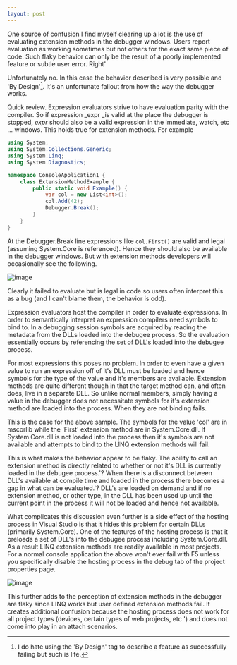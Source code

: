 ```yaml
---
layout: post
---
```

One source of confusion I find myself clearing up a lot is the use of evaluating extension methods in the debugger windows. Users report evaluation as working sometimes but not others for the exact same piece of code. Such flaky behavior can only be the result of a poorly implemented feature or subtle user error. Right'

Unfortunately no. In this case the behavior described is very possible and 'By Design'[^1]. It's an unfortunate fallout from how the way the debugger works.

Quick review. Expression evaluators strive to have evaluation parity with the compiler. So if expression _expr _is valid at the place the debugger is stopped, _expr_ should also be a valid expression in the immediate, watch, etc ... windows. This holds true for extension methods. For example

    
``` csharp
using System;
using System.Collections.Generic;
using System.Linq;
using System.Diagnostics;

namespace ConsoleApplication1 {
    class ExtensionMethodExample {
        public static void Example() {
            var col = new List<int>();
            col.Add(42);
            Debugger.Break();
        }
    }
}
```

At the Debugger.Break line expressions like `col.First()` are valid and legal (assuming System.Core is referenced). Hence they should also be available in the debugger windows. But with extension methods developers will occasionally see the following.

![image](http://blogs.msdn.com/cfs-file.ashx/__key/CommunityServer-Blogs-Components-WeblogFiles/00-00-00-39-97-metablogapi/0820.image_5F00_thumb_5F00_0D0EA6DF.png)

Clearly it failed to evaluate but is legal in code so users often interpret this as a bug (and I can't blame them, the behavior is odd).

Expression evaluators host the compiler in order to evaluate expressions. In order to semantically interpret an expression compilers need symbols to bind to. In a debugging session symbols are acquired by reading the metadata from the DLLs loaded into the debugee process. So the evaluation essentially occurs by referencing the set of DLL's loaded into the debugee process.

For most expressions this poses no problem. In order to even have a given value to run an expression off of it's DLL must be loaded and hence symbols for the type of the value and it's members are available. Extension methods are quite different though in that the target method can, and often does, live in a separate DLL. So unlike normal members, simply having a value in the debugger does not necessitate symbols for it's extension method are loaded into the process. When they are not binding fails.

This is the case for the above sample. The symbols for the value 'col' are in mscorlib while the 'First' extension method are in System.Core.dll. If System.Core.dll is not loaded into the process then it's symbols are not available and attempts to bind to the LINQ extension methods will fail.

This is what makes the behavior appear to be flaky. The ability to call an extension method is directly related to whether or not it's DLL is currently loaded in the debugee process.'? When there is a disconnect between DLL's available at compile time and loaded in the process there becomes a gap in what can be evaluated.'? DLL's are loaded on demand and if no extension method, or other type, in the DLL has been used up until the current point in the process it will not be loaded and hence not available.

What complicates this discussion even further is a side effect of the hosting process in Visual Studio is that it hides this problem for certain DLLs (primarily System.Core). One of the features of the hosting process is that it preloads a set of DLL's into the debugee process including System.Core.dll.  As a result LINQ extension methods are readily available in most projects.  For a normal console application the above won't ever fail with F5 unless you specifically disable the hosting process in the debug tab of the project properties page.

![image](http://blogs.msdn.com/cfs-file.ashx/__key/CommunityServer-Blogs-Components-WeblogFiles/00-00-00-39-97-metablogapi/0523.image_5F00_thumb_5F00_6810E665.png)

This further adds to the perception of extension methods in the debugger are flaky since LINQ works but user defined extension methods fail. It creates additional confusion because the hosting process does not work for all project types (devices, certain types of web projects, etc ') and does not come into play in an attach scenarios.

  
[^1]: I do hate using the 'By Design' tag to describe a feature as successfully
failing but such is life.

